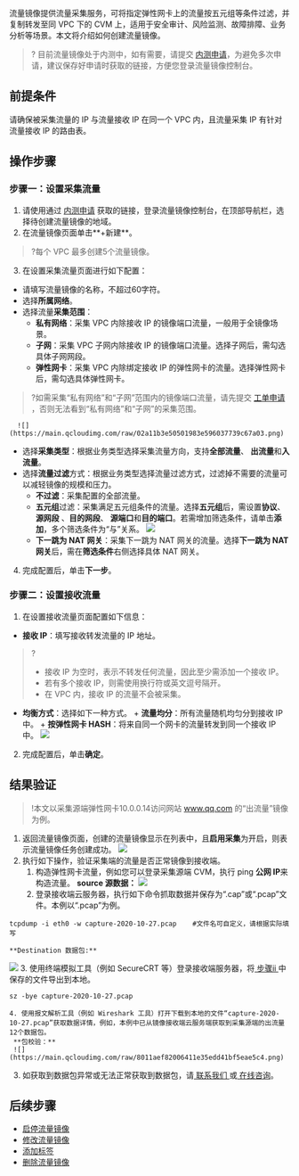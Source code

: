 流量镜像提供流量采集服务，可将指定弹性网卡上的流量按五元组等条件过滤，并复制转发至同 VPC 下的 CVM 上，适用于安全审计、风险监测、故障排障、业务分析等场景。本文将介绍如何创建流量镜像。
>? 目前流量镜像处于内测中，如有需要，请提交 [内测申请](https://cloud.tencent.com/apply/p/oe4slenlqk9)，为避免多次申请，建议保存好申请时获取的链接，方便您登录流量镜像控制台。

## 前提条件
请确保被采集流量的 IP 与流量接收 IP 在同一个 VPC 内，且流量采集 IP 有针对流量接收 IP 的路由表。
## 操作步骤
### 步骤一：设置采集流量
1. 请使用通过 [内测申请](https://cloud.tencent.com/apply/p/oe4slenlqk9) 获取的链接，登录流量镜像控制台，在顶部导航栏，选择待创建流量镜像的地域。
2. 在流量镜像页面单击**+新建**。
>?每个 VPC 最多创建5个流量镜像。
>
3. 在设置采集流量页面进行如下配置：
 - 请填写流量镜像的名称，不超过60字符。
 - 选择**所属网络**。
 - 选择流量**采集范围**：
    - **私有网络**：采集 VPC 内除接收 IP 的镜像端口流量，一般用于全镜像场景。
    - **子网**：采集 VPC 子网内除接收 IP 的镜像端口流量。选择子网后，需勾选具体子网网段。
    - **弹性网卡**：采集 VPC 内除绑定接收 IP 的弹性网卡的流量。选择弹性网卡后，需勾选具体弹性网卡。
>?如需采集“私有网络”和“子网”范围内的镜像端口流量，请先提交 [工单申请](https://console.cloud.tencent.com/workorder/category) ，否则无法看到“私有网络”和“子网”的采集范围。
>
      ![](https://main.qcloudimg.com/raw/02a11b3e50501983e596037739c67a03.png)
 - 选择**采集类型**：根据业务类型选择采集流量方向，支持**全部流量**、 **出流量**和**入流量**。
 - 选择**流量过滤**方式：根据业务类型选择流量过滤方式，过滤掉不需要的流量可以减轻镜像的规模和压力。
    - **不过滤**：采集配置的全部流量。
    - **五元组**过滤：采集满足五元组条件的流量。选择**五元组**后，需设置**协议**、 **源网段** 、**目的网段**、 **源端口**和**目的端口**。若需增加筛选条件，请单击**添加**，多个筛选条件为“与”关系。
    ![](https://main.qcloudimg.com/raw/570590952efb6f89e581f94564ecdcd3.png)
    - **下一跳为 NAT 网关**：采集下一跳为 NAT 网关的流量。选择**下一跳为 NAT 网关**后，需在**筛选条件**右侧选择具体 NAT 网关。
4. 完成配置后，单击**下一步**。

### 步骤二：设置接收流量
1. 在设置接收流量页面配置如下信息：
 + **接收 IP**：填写接收转发流量的 IP 地址。
> ?
> + 接收 IP 为空时，表示不转发任何流量，因此至少需添加一个接收 IP。
> + 若有多个接收 IP，则需使用换行符或英文逗号隔开。
> + 在 VPC 内，接收 IP 的流量不会被采集。
>
 + **均衡方式**：选择如下一种方式。
        + **流量均分**：所有流量随机均匀分到接收 IP 中。
        + **按弹性网卡 HASH**：将来自同一个网卡的流量转发到同一个接收 IP 中。
 ![](https://main.qcloudimg.com/raw/6eb83745203068c240945a3df7416a37.png)
2. 完成配置后，单击**确定**。

## 结果验证
>!本文以采集源端弹性网卡10.0.0.14访问网站 www.qq.com 的“出流量”镜像为例。
>
1. 返回流量镜像页面，创建的流量镜像显示在列表中，且**启用采集**为开启，则表示流量镜像任务创建成功。
![](https://main.qcloudimg.com/raw/e29fb85e28e35599ff36ea840eff3f02.png)
2. 执⾏如下操作，验证采集端的流量是否正常镜像到接收端。
	1. 构造弹性网卡流量，例如您可以登录采集源端 CVM，执行 ping **公网 IP**来构造流量。
    **source 源数据：**
	 ![](https://main.qcloudimg.com/raw/74ad4cbd7a6f2179b441cafee5976bba.png)
	2. [](id:buzhou2)登录接收端云服务器，执行如下命令抓取数据并保存为“.cap”或“.pcap”⽂件。本例以“.pcap”为例。
```plaintext
tcpdump -i eth0 -w capture-2020-10-27.pcap    #⽂件名可⾃定义，请根据实际填写
```
	**Destination 数据包:** 
 ![](https://main.qcloudimg.com/raw/404f6d2c612ae76b78aa63a624e98910.png)
	3. 使⽤终端模拟⼯具（例如 SecureCRT 等）登录接收端服务器，将[ 步骤ii ](#buzhou2)中保存的⽂件导出到本地。
 ```plaintext
sz -bye capture-2020-10-27.pcap
```
	4. 使⽤报⽂解析⼯具（例如 Wireshark ⼯具）打开下载到本地的⽂件“capture-2020-10-27.pcap”获取数据详情，例如，本例中已从镜像接收端云服务端获取到采集源端的出流量12个数据包。
	 **包校验：**
	 ![](https://main.qcloudimg.com/raw/8011aef82006411e35edd41bf5eae5c4.png)
3. 如获取到数据包异常或⽆法正常获取到数据包，请[ 联系我们 ](https://cloud.tencent.com/act/event/Online_service?from=doc_215)或[ 在线咨询](https://cloud.tencent.com/online-service?from=connect-us)。

## 后续步骤
- [启停流量镜像](https://cloud.tencent.com/document/product/215/44341#open)
- [修改流量镜像](https://cloud.tencent.com/document/product/215/44341#modify)
- [添加标签](https://cloud.tencent.com/document/product/215/44341#add)
- [删除流量镜像](https://cloud.tencent.com/document/product/215/44341#del)
